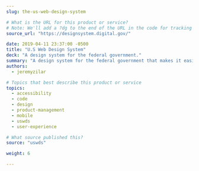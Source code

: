 ```yaml
---
slug: the-us-web-design-system

# What is the URL for this product or service?
# Note: We'll add a ?dg to the end of the URL in the code for tracking purposes
source_url: "https://designsystem.digital.gov/"

date: 2019-04-11 23:37:00 -0500
title: "U.S Web Design System"
deck: "A design system for the federal government."
summary: "A design system for the federal government that makes it easier to build accessible, mobile-friendly government websites for the American public."
authors:
  - jeremyzilar

# Topics that best describe this product or service
topics:
  - accessibility
  - code
  - design
  - product-management
  - mobile
  - uswds
  - user-experience

# What source published this?
source: "uswds"

weight: 6

---
```

